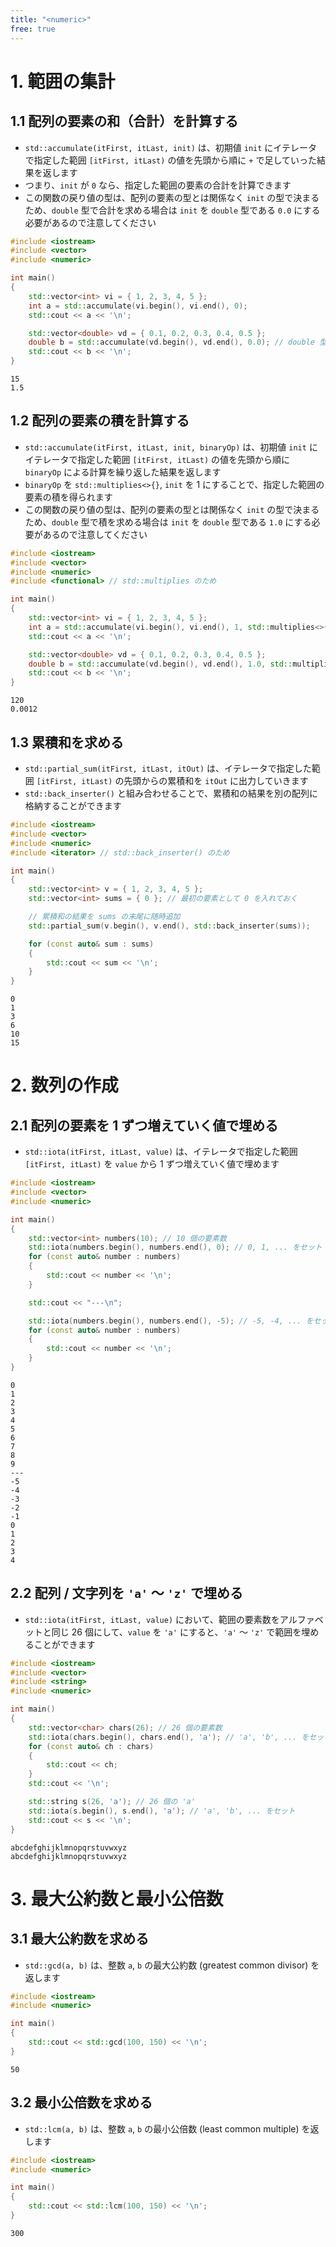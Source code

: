 ```yaml
---
title: "<numeric>"
free: true
---
```


# 1. 範囲の集計

## 1.1 配列の要素の和（合計）を計算する
- `std::accumulate(itFirst, itLast, init)` は、初期値 `init` にイテレータで指定した範囲 `[itFirst, itLast)` の値を先頭から順に `+` で足していった結果を返します
- つまり、`init` が `0` なら、指定した範囲の要素の合計を計算できます
- この関数の戻り値の型は、配列の要素の型とは関係なく `init` の型で決まるため、`double` 型で合計を求める場合は `init` を `double` 型である `0.0` にする必要があるので注意してください
```cpp
#include <iostream>
#include <vector>
#include <numeric>

int main()
{
	std::vector<int> vi = { 1, 2, 3, 4, 5 };
	int a = std::accumulate(vi.begin(), vi.end(), 0);
	std::cout << a << '\n';

	std::vector<double> vd = { 0.1, 0.2, 0.3, 0.4, 0.5 };
	double b = std::accumulate(vd.begin(), vd.end(), 0.0); // double 型で計算するために 0.0 にする
	std::cout << b << '\n';
}
```
```txt:出力
15
1.5
```

## 1.2 配列の要素の積を計算する
- `std::accumulate(itFirst, itLast, init, binaryOp)` は、初期値 `init` にイテレータで指定した範囲 `[itFirst, itLast)` の値を先頭から順に `binaryOp` による計算を繰り返した結果を返します
- `binaryOp` を `std::multiplies<>{}`, `init` を 1 にすることで、指定した範囲の要素の積を得られます
- この関数の戻り値の型は、配列の要素の型とは関係なく `init` の型で決まるため、`double` 型で積を求める場合は `init` を `double` 型である `1.0` にする必要があるので注意してください

```cpp
#include <iostream>
#include <vector>
#include <numeric>
#include <functional> // std::multiplies のため

int main()
{
	std::vector<int> vi = { 1, 2, 3, 4, 5 };
	int a = std::accumulate(vi.begin(), vi.end(), 1, std::multiplies<>{});
	std::cout << a << '\n';

	std::vector<double> vd = { 0.1, 0.2, 0.3, 0.4, 0.5 };
	double b = std::accumulate(vd.begin(), vd.end(), 1.0, std::multiplies<>{}); // double 型で計算するために 1.0 にする
	std::cout << b << '\n';
}
```
```txt:出力
120
0.0012
```

## 1.3 累積和を求める
- `std::partial_sum(itFirst, itLast, itOut)` は、イテレータで指定した範囲 `[itFirst, itLast)` の先頭からの累積和を `itOut` に出力していきます
- `std::back_inserter()` と組み合わせることで、累積和の結果を別の配列に格納することができます
```cpp
#include <iostream>
#include <vector>
#include <numeric>
#include <iterator> // std::back_inserter() のため

int main()
{
	std::vector<int> v = { 1, 2, 3, 4, 5 };
	std::vector<int> sums = { 0 }; // 最初の要素として 0 を入れておく

	// 累積和の結果を sums の末尾に随時追加
	std::partial_sum(v.begin(), v.end(), std::back_inserter(sums));

	for (const auto& sum : sums)
	{
		std::cout << sum << '\n';
	}
}
```
```txt:出力
0
1
3
6
10
15
```

# 2. 数列の作成

## 2.1 配列の要素を 1 ずつ増えていく値で埋める
- `std::iota(itFirst, itLast, value)` は、イテレータで指定した範囲 `[itFirst, itLast)` を `value` から 1 ずつ増えていく値で埋めます
```cpp
#include <iostream>
#include <vector>
#include <numeric>

int main()
{
	std::vector<int> numbers(10); // 10 個の要素数
	std::iota(numbers.begin(), numbers.end(), 0); // 0, 1, ... をセット
	for (const auto& number : numbers)
	{
		std::cout << number << '\n';
	}

	std::cout << "---\n";

	std::iota(numbers.begin(), numbers.end(), -5); // -5, -4, ... をセット
	for (const auto& number : numbers)
	{
		std::cout << number << '\n';
	}
}
```
```txt:出力
0
1
2
3
4
5
6
7
8
9
---
-5
-4
-3
-2
-1
0
1
2
3
4
```

## 2.2 配列 / 文字列を `'a'` ～ `'z'` で埋める
- `std::iota(itFirst, itLast, value)` において、範囲の要素数をアルファベットと同じ 26 個にして、`value` を `'a'` にすると、`'a'` ～ `'z'` で範囲を埋めることができます
```cpp
#include <iostream>
#include <vector>
#include <string>
#include <numeric>

int main()
{
	std::vector<char> chars(26); // 26 個の要素数
	std::iota(chars.begin(), chars.end(), 'a'); // 'a', 'b', ... をセット
	for (const auto& ch : chars)
	{
		std::cout << ch;
	}
	std::cout << '\n';

	std::string s(26, 'a'); // 26 個の 'a'
	std::iota(s.begin(), s.end(), 'a'); // 'a', 'b', ... をセット
	std::cout << s << '\n';
}
```
```txt:出力
abcdefghijklmnopqrstuvwxyz
abcdefghijklmnopqrstuvwxyz
```

# 3. 最大公約数と最小公倍数

## 3.1 最大公約数を求める
- `std::gcd(a, b)` は、整数 `a`, `b` の最大公約数 (greatest common divisor) を返します
```cpp
#include <iostream>
#include <numeric>

int main()
{
	std::cout << std::gcd(100, 150) << '\n';
}
```
```txt:出力
50
```

## 3.2 最小公倍数を求める
- `std::lcm(a, b)` は、整数 `a`, `b` の最小公倍数 (least common multiple) を返します
```cpp
#include <iostream>
#include <numeric>

int main()
{
	std::cout << std::lcm(100, 150) << '\n';
}
```
```txt:出力
300
```
